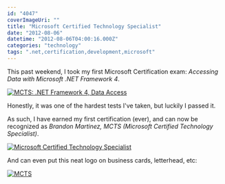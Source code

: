 ```yaml
---
id: "4047"
coverImageUri: ""
title: "Microsoft Certified Technology Specialist"
date: "2012-08-06"
datetime: "2012-08-06T04:00:16.000Z"
categories: "technology"
tags: ".net,certification,development,microsoft"
---
```


This past weekend, I took my first Microsoft Certification exam: _Accessing Data with Microsoft .NET Framework 4_.

[![](http://assets.brandonmartinez.com/brandonmartinez/2012/08/MSNET4DataAccess-575x443.png "MCTS: .NET Framework 4, Data Access")](http://assets.brandonmartinez.com/brandonmartinez/2012/08/MSNET4DataAccess.png)

Honestly, it was one of the hardest tests I've taken, but luckily I passed it.

As such, I have earned my first certification (ever), and can now be recognized as _Brandon Martinez, MCTS (Microsoft Certified Technology Specialist)_.

[![](http://assets.brandonmartinez.com/brandonmartinez/2012/08/MSMCTS-575x443.png "Microsoft Certified Technology Specialist")](http://assets.brandonmartinez.com/brandonmartinez/2012/08/MSMCTS.png)

And can even put this neat logo on business cards, letterhead, etc:

[![](http://assets.brandonmartinez.com/brandonmartinez/2012/08/MCTSrgb.png "MCTS")](http://assets.brandonmartinez.com/brandonmartinez/2012/08/MCTSrgb.png)
